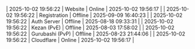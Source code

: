 | 2025-10-02 19:56:22 | Website | Online | 2025-10-02 19:56:17 |
| 2025-10-02 19:56:22 | Registration | Offline | 2025-09-09 16:40:23 |
| 2025-10-02 19:56:22 | Auth Server | Offline | 2025-08-18 09:33:31 |
| 2025-10-02 19:56:22 | Kezan (PvE) | Offline | 2025-08-03 17:58:02 |
| 2025-10-02 19:56:22 | Gurubashi (PvP) | Offline | 2025-08-23 21:44:06 |
| 2025-10-02 19:56:22 | Cloudflare | Online | 2025-10-02 19:56:17 |
